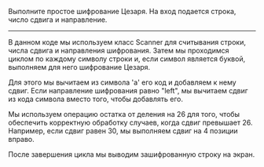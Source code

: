 Выполните простое шифрование Цезаря. На вход подается строка, число сдвига и направление.

---

В данном коде мы используем класс Scanner для считывания строки, числа сдвига и направления шифрования. Затем мы проходимся циклом по каждому символу строки и, если символ является буквой, выполняем для него шифрование Цезаря.

Для этого мы вычитаем из символа 'a' его код и добавляем к нему сдвиг. Если направление шифрования равно "left", мы вычитаем сдвиг из кода символа вместо того, чтобы добавлять его.

Мы используем операцию остатка от деления на 26 для того, чтобы обеспечить корректную обработку случаев, когда сдвиг превышает 26. Например, если сдвиг равен 30, мы выполняем сдвиг на 4 позиции вправо.

После завершения цикла мы выводим зашифрованную строку на экран.